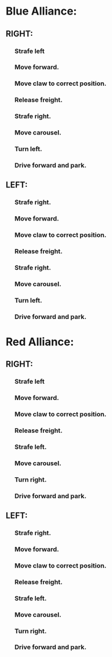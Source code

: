 # Blue Alliance:
## RIGHT:
### &nbsp;&nbsp;&nbsp;&nbsp;&nbsp;&nbsp;Strafe left
### &nbsp;&nbsp;&nbsp;&nbsp;&nbsp;&nbsp;Move forward.
### &nbsp;&nbsp;&nbsp;&nbsp;&nbsp;&nbsp;Move claw to correct position.
### &nbsp;&nbsp;&nbsp;&nbsp;&nbsp;&nbsp;Release freight.
### &nbsp;&nbsp;&nbsp;&nbsp;&nbsp;&nbsp;Strafe right.
### &nbsp;&nbsp;&nbsp;&nbsp;&nbsp;&nbsp;Move carousel.
### &nbsp;&nbsp;&nbsp;&nbsp;&nbsp;&nbsp;Turn left.
### &nbsp;&nbsp;&nbsp;&nbsp;&nbsp;&nbsp;Drive forward and park.
## LEFT:
### &nbsp;&nbsp;&nbsp;&nbsp;&nbsp;&nbsp;Strafe right.
### &nbsp;&nbsp;&nbsp;&nbsp;&nbsp;&nbsp;Move forward.
### &nbsp;&nbsp;&nbsp;&nbsp;&nbsp;&nbsp;Move claw to correct position.
### &nbsp;&nbsp;&nbsp;&nbsp;&nbsp;&nbsp;Release freight.
### &nbsp;&nbsp;&nbsp;&nbsp;&nbsp;&nbsp;Strafe right.
### &nbsp;&nbsp;&nbsp;&nbsp;&nbsp;&nbsp;Move carousel.
### &nbsp;&nbsp;&nbsp;&nbsp;&nbsp;&nbsp;Turn left.
### &nbsp;&nbsp;&nbsp;&nbsp;&nbsp;&nbsp;Drive forward and park.
# Red Alliance:
## RIGHT:
### &nbsp;&nbsp;&nbsp;&nbsp;&nbsp;&nbsp;Strafe left
### &nbsp;&nbsp;&nbsp;&nbsp;&nbsp;&nbsp;Move forward.
### &nbsp;&nbsp;&nbsp;&nbsp;&nbsp;&nbsp;Move claw to correct position.
### &nbsp;&nbsp;&nbsp;&nbsp;&nbsp;&nbsp;Release freight.
### &nbsp;&nbsp;&nbsp;&nbsp;&nbsp;&nbsp;Strafe left.
### &nbsp;&nbsp;&nbsp;&nbsp;&nbsp;&nbsp;Move carousel.
### &nbsp;&nbsp;&nbsp;&nbsp;&nbsp;&nbsp;Turn right.
### &nbsp;&nbsp;&nbsp;&nbsp;&nbsp;&nbsp;Drive forward and park.
## LEFT:
### &nbsp;&nbsp;&nbsp;&nbsp;&nbsp;&nbsp;Strafe right.
### &nbsp;&nbsp;&nbsp;&nbsp;&nbsp;&nbsp;Move forward.
### &nbsp;&nbsp;&nbsp;&nbsp;&nbsp;&nbsp;Move claw to correct position.
### &nbsp;&nbsp;&nbsp;&nbsp;&nbsp;&nbsp;Release freight.
### &nbsp;&nbsp;&nbsp;&nbsp;&nbsp;&nbsp;Strafe left.
### &nbsp;&nbsp;&nbsp;&nbsp;&nbsp;&nbsp;Move carousel.
### &nbsp;&nbsp;&nbsp;&nbsp;&nbsp;&nbsp;Turn right.
### &nbsp;&nbsp;&nbsp;&nbsp;&nbsp;&nbsp;Drive forward and park.